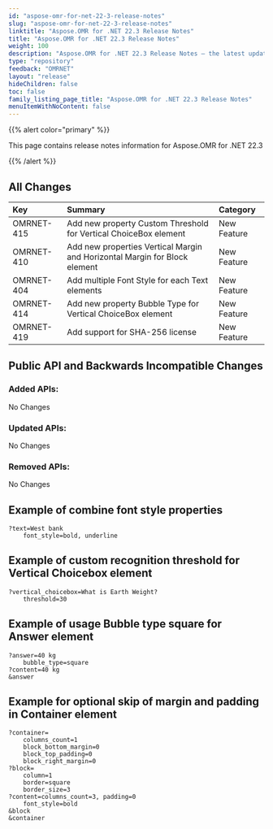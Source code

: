 ```yaml
---
id: "aspose-omr-for-net-22-3-release-notes"
slug: "aspose-omr-for-net-22-3-release-notes"
linktitle: "Aspose.OMR for .NET 22.3 Release Notes"
title: "Aspose.OMR for .NET 22.3 Release Notes"
weight: 100
description: "Aspose.OMR for .NET 22.3 Release Notes – the latest updates and fixes."
type: "repository"
feedback: "OMRNET"
layout: "release"
hideChildren: false
toc: false
family_listing_page_title: "Aspose.OMR for .NET 22.3 Release Notes"
menuItemWithNoContent: false
---
```


{{% alert color="primary" %}}

This page contains release notes information for Aspose.OMR for .NET 22.3

{{% /alert %}}
## **All Changes**
|**Key**|**Summary**|**Category**|
| :- | :- | :- |
|OMRNET-415|Add new property Custom Threshold for Vertical ChoiceBox element|New Feature|
|OMRNET-410|Add new properties Vertical Margin and Horizontal Margin for Block element|New Feature|
|OMRNET-404|Add multiple Font Style for each Text elements|New Feature|
|OMRNET-414|Add new property Bubble Type for Vertical ChoiceBox element|New Feature|
|OMRNET-419|Add support for SHA-256 license|New Feature|

## **Public API and Backwards Incompatible Changes**
### **Added APIs:**
No Changes
### **Updated APIs:**
No Changes
### **Removed APIs:**
No Changes

## **Example of combine font style properties**
```code
?text=West bank
	font_style=bold, underline
```

## **Example of custom recognition threshold for Vertical Choicebox element**
```code
?vertical_choicebox=What is Earth Weight?
	threshold=30
```

## **Example of usage Bubble type square for Answer element**
```code
?answer=40 kg
	bubble_type=square
?content=40 kg
&answer
```

## **Example for optional skip of margin and padding in Container element**
```code
?container=
	columns_count=1
	block_bottom_margin=0
	block_top_padding=0
	block_right_margin=0
?block=
	column=1
	border=square
	border_size=3
?content=columns_count=3, padding=0
	font_style=bold
&block
&container
```

